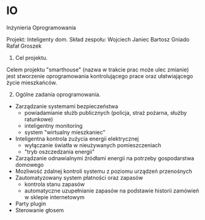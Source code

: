 IO
==

Inżynieria Oprogramowania

Projekt: Inteligenty dom.
Skład zespołu: 
  Wojciech Janiec
  Bartosz Gniado
  Rafał Groszek
  



1. Cel projektu.

  Celem projektu "smarthouse" (nazwa w trakcie prac może ulec zmianie) jest stworzenie oprogramowania kontrolującego
  prace oraz ułatwiającego życie mieszkańców.
  
2. Ogólne zadania oprogramowania.

  - Zarządzanie systemami bezpieczeństwa
      - powiadamianie służb publicznych (policja, straż pożarna, służby ratunkowe)
      - inteligentny monitoring
      - system "wirtualny mieszkaniec"
  - Inteligentna kontrola zużycia energii elektrycznej
      - wyłączanie światła w nieużywanych pomieszczeniach
      - "tryb oszczedzania energii"
  - Zarządzanie odnawialnymi źródłami energii na potrzeby gospodarstwa domowego
  - Mozliwość zdalnej kontroli systemu z poziomu urządzeń przenośnych
  - Zautomatyzowany system płatności oraz zapasów
      - kontrola stanu zapasów
      - automatyczne uzupełnianie zapasów na podstawie historii zamówień w sklepie internetowym
  - Party plugin
  - Sterowanie głosem

